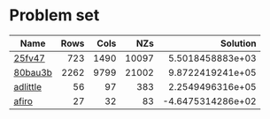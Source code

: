 # Problem set 


| Name                                      | Rows     | Cols     |      NZs |         Solution  |
|-------------------------------------------|---------:|---------:|---------:|------------------:|
| [25fv47](./25fv47.sol)                    |      723 |     1490 |    10097 |  5.5018458883e+03 |
| [80bau3b](./80bau3b.sol)                  |     2262 |     9799 |    21002 |  9.8722419241e+05 |
| [adlittle](./adlittle.sol)                |       56 |       97 |      383 |  2.2549496316e+05 |
| [afiro](./afiro.sol)                      |       27 |       32 |       83 | -4.6475314286e+02 |



